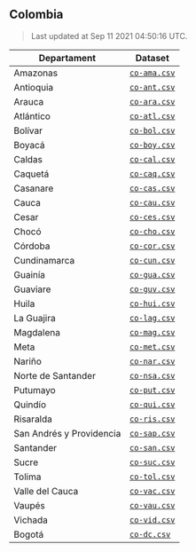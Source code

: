 ## Colombia

> Last updated at Sep 11 2021 04:50:16 UTC.


| Departament | Dataset |
| ----------- | ------- |
| Amazonas | [`co-ama.csv`](co-ama.csv) |
| Antioquia | [`co-ant.csv`](co-ant.csv) |
| Arauca | [`co-ara.csv`](co-ara.csv) |
| Atlántico | [`co-atl.csv`](co-atl.csv) |
| Bolívar | [`co-bol.csv`](co-bol.csv) |
| Boyacá | [`co-boy.csv`](co-boy.csv) |
| Caldas | [`co-cal.csv`](co-cal.csv) |
| Caquetá | [`co-caq.csv`](co-caq.csv) |
| Casanare | [`co-cas.csv`](co-cas.csv) |
| Cauca | [`co-cau.csv`](co-cau.csv) |
| Cesar | [`co-ces.csv`](co-ces.csv) |
| Chocó | [`co-cho.csv`](co-cho.csv) |
| Córdoba | [`co-cor.csv`](co-cor.csv) |
| Cundinamarca | [`co-cun.csv`](co-cun.csv) |
| Guainía | [`co-gua.csv`](co-gua.csv) |
| Guaviare | [`co-guv.csv`](co-guv.csv) |
| Huila | [`co-hui.csv`](co-hui.csv) |
| La Guajira | [`co-lag.csv`](co-lag.csv) |
| Magdalena | [`co-mag.csv`](co-mag.csv) |
| Meta | [`co-met.csv`](co-met.csv) |
| Nariño | [`co-nar.csv`](co-nar.csv) |
| Norte de Santander | [`co-nsa.csv`](co-nsa.csv) |
| Putumayo | [`co-put.csv`](co-put.csv) |
| Quindío | [`co-qui.csv`](co-qui.csv) |
| Risaralda | [`co-ris.csv`](co-ris.csv) |
| San Andrés y Providencia | [`co-sap.csv`](co-sap.csv) |
| Santander | [`co-san.csv`](co-san.csv) |
| Sucre | [`co-suc.csv`](co-suc.csv) |
| Tolima | [`co-tol.csv`](co-tol.csv) |
| Valle del Cauca | [`co-vac.csv`](co-vac.csv) |
| Vaupés | [`co-vau.csv`](co-vau.csv) |
| Vichada | [`co-vid.csv`](co-vid.csv) |
| Bogotá | [`co-dc.csv`](co-dc.csv) |

